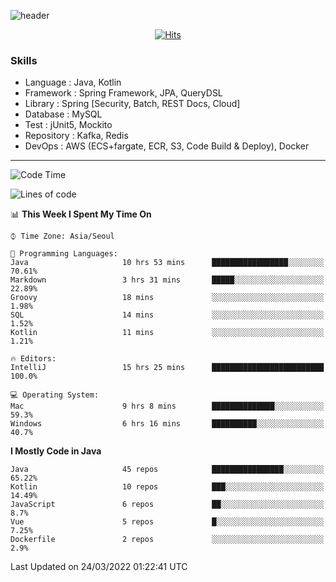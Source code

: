 <!-- Github Profile Readme로 프로필 꾸미기 : https://zzsza.github.io/development/2020/07/10/make-github-profile-readme/ -->

<!-- github theme -->
  <!-- 
    ![header](https://capsule-render.vercel.app/api?type=slice&color=e0f0e3&height=150&section=header&text=beasy&fontSize=45)
  -->
  ![header](https://capsule-render.vercel.app/api?type=soft&color=e0f0e3&height=150&section=header&text=Choi-YongSeok&fontSize=55&animation=twinkling)


<!-- hits count : https://hits.seeyoufarm.com/ -->
<div align=center>
    
  [![Hits](https://hits.seeyoufarm.com/api/count/incr/badge.svg?url=https%3A%2F%2Fgithub.com%2Fchoi-ys&count_bg=%2379C83D&title_bg=%23555555&icon=&icon_color=%23E7E7E7&title=hits&edge_flat=false)](https://hits.seeyoufarm.com)

</div>


<!-- Committed Top Lang -->
<div align=center>
</div>


### Skills
 - Language : Java, Kotlin
 - Framework : Spring Framework, JPA, QueryDSL
 - Library : Spring [Security, Batch, REST Docs, Cloud]
 - Database : MySQL
 - Test : jUnit5, Mockito
 - Repository : Kafka, Redis
 - DevOps : AWS (ECS+fargate, ECR, S3, Code Build & Deploy), Docker

---

<!--START_SECTION:waka-->
![Code Time](http://img.shields.io/badge/Code%20Time-2%2C065%20hrs%2031%20mins-blue)

![Lines of code](https://img.shields.io/badge/From%20Hello%20World%20I%27ve%20Written-211%20Thousand%20lines%20of%20code-blue)

📊 **This Week I Spent My Time On** 

```text
⌚︎ Time Zone: Asia/Seoul

💬 Programming Languages: 
Java                     10 hrs 53 mins      █████████████████░░░░░░░░   70.61% 
Markdown                 3 hrs 31 mins       █████░░░░░░░░░░░░░░░░░░░░   22.89% 
Groovy                   18 mins             ░░░░░░░░░░░░░░░░░░░░░░░░░   1.98% 
SQL                      14 mins             ░░░░░░░░░░░░░░░░░░░░░░░░░   1.52% 
Kotlin                   11 mins             ░░░░░░░░░░░░░░░░░░░░░░░░░   1.21%

🔥 Editors: 
IntelliJ                 15 hrs 25 mins      █████████████████████████   100.0%

💻 Operating System: 
Mac                      9 hrs 8 mins        ██████████████░░░░░░░░░░░   59.3% 
Windows                  6 hrs 16 mins       ██████████░░░░░░░░░░░░░░░   40.7%

```

**I Mostly Code in Java** 

```text
Java                     45 repos            ████████████████░░░░░░░░░   65.22% 
Kotlin                   10 repos            ███░░░░░░░░░░░░░░░░░░░░░░   14.49% 
JavaScript               6 repos             ██░░░░░░░░░░░░░░░░░░░░░░░   8.7% 
Vue                      5 repos             █░░░░░░░░░░░░░░░░░░░░░░░░   7.25% 
Dockerfile               2 repos             ░░░░░░░░░░░░░░░░░░░░░░░░░   2.9%

```



 Last Updated on 24/03/2022 01:22:41 UTC
<!--END_SECTION:waka-->

<!-- 
![footer](https://capsule-render.vercel.app/api?section=footer&type=slice&color=e0f0e3)
-->

